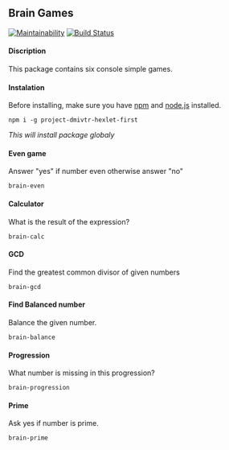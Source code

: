 
## Brain Games
[![Maintainability](https://api.codeclimate.com/v1/badges/e4eff6ca224f4afb9fb1/maintainability)](https://codeclimate.com/github/dmivtr/project-lvl1-s308/maintainability)
[![Build Status](https://travis-ci.org/dmivtr/project-lvl1-s308.svg?branch=master)](https://travis-ci.org/dmivtr/project-lvl1-s308)

#### Discription

This package contains six console simple games. 

#### Instalation

Before installing, make sure you have [npm](https://www.npmjs.com/get-npm) and [node.js](https://nodejs.org/en/) installed.

```npm i -g project-dmivtr-hexlet-first```

_This will install package globaly_

#### Even game 
Answer "yes" if number even otherwise answer "no"

```brain-even```

#### Calculator
What is the result of the expression?

```brain-calc```

#### GCD
Find the greatest common divisor of given numbers

```brain-gcd```

#### Find Balanced number 
Balance the given number.

```brain-balance```

#### Progression 
What number is missing in this progression?

```brain-progression```

#### Prime  
Ask yes if number is prime.

```brain-prime```





